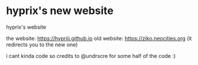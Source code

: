 # hyprix's new website
hyprix's website

the website: https://hypriii.github.io
old website: https://ziko.neocities.org (it redirects you to the new one)

i cant kinda code so credits to @undrscre for some half of the code :)
